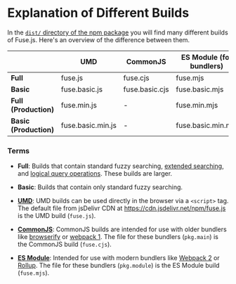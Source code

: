# Explanation of Different Builds

In the [`dist/` directory of the npm package](https://cdn.jsdelivr.net/npm/fuse.js/dist/) you will find many different builds of Fuse.js. Here's an overview of the difference between them.

|                        | UMD               | CommonJS       | ES Module (for bundlers) |
| ---------------------- | ----------------- | -------------- | ------------------------ |
| **Full**               | fuse.js           | fuse.cjs       | fuse.mjs                 |
| **Basic**              | fuse.basic.js     | fuse.basic.cjs | fuse.basic.mjs           |
| **Full (Production)**  | fuse.min.js       | -              | fuse.min.mjs             |
| **Basic (Production)** | fuse.basic.min.js | -              | fuse.basic.min.mjs       |

### Terms

- **Full**: Builds that contain standard fuzzy searching, [extended searching](/examples.html#extended-search), and [logical query operations](/api/query.html). These builds are larger.

- **Basic**: Builds that contain only standard fuzzy searching.

- **[UMD](https://github.com/umdjs/umd)**: UMD builds can be used directly in the browser via a `<script>` tag. The default file from jsDelivr CDN at https://cdn.jsdelivr.net/npm/fuse.js is the UMD build (`fuse.js`).

- **[CommonJS](http://wiki.commonjs.org/wiki/Modules/1.1)**: CommonJS builds are intended for use with older bundlers like [browserify](http://browserify.org/) or [webpack 1](https://webpack.github.io). The file for these bundlers (`pkg.main`) is the CommonJS build (`fuse.cjs`).

- **[ES Module](http://exploringjs.com/es6/ch_modules.html)**: Intended for use with modern bundlers like [Webpack 2](https://webpack.js.org) or [Rollup](http://rollupjs.org/). The file for these bundlers (`pkg.module`) is the ES Module build (`fuse.mjs`).

<Donate />
